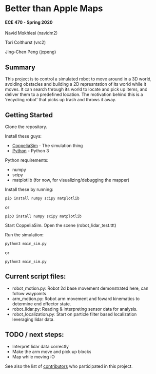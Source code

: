 # Better than Apple Maps
#### ECE 470 - Spring 2020

Navid Mokhlesi (navidm2)

Tori Colthurst (vrc2)

Jing-Chen Peng (jcpeng)

## Summary
This project is to control a simulated robot to move around in a 3D world, 
avoiding obstacles and building a 2D represntation of its world while it moves. 
It can search through its world to locate and pick up items, and deliver them 
to a predefined location. The motivation behind this is a ‘recycling robot’ 
that picks up trash and throws it away.

## Getting Started

Clone the repository.

Install these guys:

* [CoppeliaSim](https://www.coppeliarobotics.com/) - The simulation thing
* [Python](https://python.org) - Python 3

Python requirements:
* numpy
* scipy
* matplotlib (for now, for visualizing/debugging the mapper)

Install these by running:

```
pip install numpy scipy matplotlib
```

or

```
pip3 install numpy scipy matplotlib
```

Start CoppeliaSim. Open the scene (robot_lidar_test.ttt)

Run the simulation:

```
python3 main_sim.py
```

or

```
python3 main_sim.py
```

## Current script files:

* robot_motion.py: Robot 2d base movement demonstrated here, can follow waypoints
* arm_motion.py: Robot arm movement and foward kinematics to determine end effector state.
* robot_lidar.py: Reading & interpreting sensor data for analysis.
* robot_localization.py: Start on particle filter based localization leveraging lidar data.

## TODO / next steps:
* Interpret lidar data correctly
* Make the arm move and pick up blocks
* Map while moving :O

See also the list of [contributors](https://github.com/your/project/contributors) who participated in this project.
